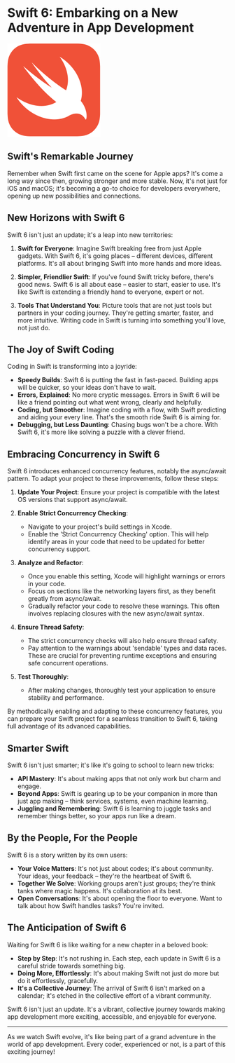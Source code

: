 <script type="text/javascript">
        function googleTranslateElementInit() {
            new google.translate.TranslateElement({
                pageLanguage: 'auto',
                layout: google.translate.TranslateElement.InlineLayout.VERTICAL,
                autoDisplay: true
            }, 'google_translate_element');
        }
</script>
<script type="text/javascript" src="//translate.google.com/translate_a/element.js?cb=googleTranslateElementInit"></script>
<link rel="stylesheet" href="https://fonts.googleapis.com/css?family=Bungee Hairline&display=swap">

# Swift 6: Embarking on a New Adventure in App Development

![Logo](./Swift_logo_color.svg)

## Swift's Remarkable Journey

Remember when Swift first came on the scene for Apple apps? It's come a long way since then, growing stronger and more stable. Now, it's not just for iOS and macOS; it's becoming a go-to choice for developers everywhere, opening up new possibilities and connections.

## New Horizons with Swift 6

Swift 6 isn't just an update; it's a leap into new territories:

1. **Swift for Everyone**: Imagine Swift breaking free from just Apple gadgets. With Swift 6, it's going places – different devices, different platforms. It's all about bringing Swift into more hands and more ideas.
   
2. **Simpler, Friendlier Swift**: If you've found Swift tricky before, there's good news. Swift 6 is all about ease – easier to start, easier to use. It's like Swift is extending a friendly hand to everyone, expert or not.

3. **Tools That Understand You**: Picture tools that are not just tools but partners in your coding journey. They're getting smarter, faster, and more intuitive. Writing code in Swift is turning into something you'll love, not just do.

## The Joy of Swift Coding

Coding in Swift is transforming into a joyride:

- **Speedy Builds**: Swift 6 is putting the fast in fast-paced. Building apps will be quicker, so your ideas don't have to wait.
- **Errors, Explained**: No more cryptic messages. Errors in Swift 6 will be like a friend pointing out what went wrong, clearly and helpfully.
- **Coding, but Smoother**: Imagine coding with a flow, with Swift predicting and aiding your every line. That's the smooth ride Swift 6 is aiming for.
- **Debugging, but Less Daunting**: Chasing bugs won't be a chore. With Swift 6, it's more like solving a puzzle with a clever friend.

## Embracing Concurrency in Swift 6

Swift 6 introduces enhanced concurrency features, notably the async/await pattern. To adapt your project to these improvements, follow these steps:

1. **Update Your Project**: Ensure your project is compatible with the latest OS versions that support async/await.

2. **Enable Strict Concurrency Checking**: 
    - Navigate to your project's build settings in Xcode.
    - Enable the 'Strict Concurrency Checking' option. This will help identify areas in your code that need to be updated for better concurrency support.

3. **Analyze and Refactor**: 
    - Once you enable this setting, Xcode will highlight warnings or errors in your code. 
    - Focus on sections like the networking layers first, as they benefit greatly from async/await.
    - Gradually refactor your code to resolve these warnings. This often involves replacing closures with the new async/await syntax.

4. **Ensure Thread Safety**:
    - The strict concurrency checks will also help ensure thread safety.
    - Pay attention to the warnings about 'sendable' types and data races. These are crucial for preventing runtime exceptions and ensuring safe concurrent operations.

5. **Test Thoroughly**:
    - After making changes, thoroughly test your application to ensure stability and performance.

By methodically enabling and adapting to these concurrency features, you can prepare your Swift project for a seamless transition to Swift 6, taking full advantage of its advanced capabilities.


## Smarter Swift

Swift 6 isn't just smarter; it's like it's going to school to learn new tricks:

- **API Mastery**: It's about making apps that not only work but charm and engage.
- **Beyond Apps**: Swift is gearing up to be your companion in more than just app making – think services, systems, even machine learning.
- **Juggling and Remembering**: Swift 6 is learning to juggle tasks and remember things better, so your apps run like a dream.

## By the People, For the People

Swift 6 is a story written by its own users:

- **Your Voice Matters**: It's not just about codes; it's about community. Your ideas, your feedback – they're the heartbeat of Swift 6.
- **Together We Solve**: Working groups aren't just groups; they're think tanks where magic happens. It's collaboration at its best.
- **Open Conversations**: It's about opening the floor to everyone. Want to talk about how Swift handles tasks? You're invited.

## The Anticipation of Swift 6

Waiting for Swift 6 is like waiting for a new chapter in a beloved book:

- **Step by Step**: It's not rushing in. Each step, each update in Swift 6 is a careful stride towards something big.
- **Doing More, Effortlessly**: It's about making Swift not just do more but do it effortlessly, gracefully.
- **It's a Collective Journey**: The arrival of Swift 6 isn't marked on a calendar; it's etched in the collective effort of a vibrant community.

Swift 6 isn't just an update. It's a vibrant, collective journey towards making app development more exciting, accessible, and enjoyable for everyone.

---

As we watch Swift evolve, it's like being part of a grand adventure in the world of app development. Every coder, experienced or not, is a part of this exciting journey!
